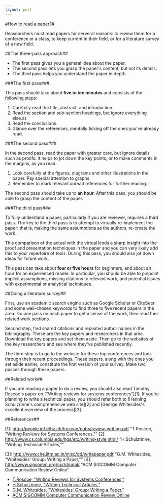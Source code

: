 ```yaml
---
layout: post
---
```

#How to read a paper?#

Reasearchers must read papers for serveral reasons: to review them for a conference or a class, to keep current in their field, or for a literature survey of a new field.

##The three-pass approach##

- The first pass gives you a general idea about the paper.
- The second pass lets you grasp the paper's content, but not its details.
- The third pass helps you understand the paper in depth.

###The first pass###

This pass should take about **five to ten minutes** and consists of the following steps:

1. Carefully read the title, abstract, and introduction.
2. Read the section and sub-section headings, but ignore everything else.ss
3. Read the conclusions.
4. Glance over the references, mentally ticking off the ones you've already read.

###The second pass###

In the second pass, read the paper with greater care, but ignore details such as proofs. It helps to jot down the key points, or to make comments in the margins, as you read.

1. Look carefully at the figures, diagrams and other illustrations in the paper. Pay special attention to graphs.
2. Remember to mark relevant unread references for further reading.

The second pass should take up to **an hour**. After this pass, you should be able to grasp the content of the paper.

###The third pass###

To fully understand a paper, particularly if you are reviewer, requires a third pass. The key to the third pass is to attempt to virtually re-implement the paper: that is, making the same assumptions as the authors, re-create the work.

This comparison of the actual with the virtual lends a sharp insight into the proof and presentation techniques in the paper and you can very likely add this to your repertoire of tools. During this pass, you should also jot down ideas for future work.

This pass can take about **four or five hours** for beginners, and about an hour for an experienced reader. In particular, you should be able to pinpoint implicit assumptions, missing citations to relevant work, and potential issues with experimental or analytical techniques.

##Doing a literature survey##

First, use an academic search engine such as Google Scholar or CiteSeer and some well-chosen keywords to find three to five recent papers in the area. Do one pass on each paper to get a sense of the work, then read their related work sections.

Second step, find shared citations and repeated author names in the bibliography. These are the key papers and researchers in that area. Download the key papers and set them aside. Then go to the websites of the key researchers and see where they've published recently.

The third step is to go to the website for these top conferences and look through their recent proceedings. These papers, along with the ones you set aside earlier, constitute the first version of your survey. Make two passes through these papers.

##Related work##

If you are reading a paper to do a review, you should also read Timothy Roscoe's paper on ["Writing reviews for systems conferences"][1]. If you're planning to write a technical paper, you should refer both to [Henning Schulzrinne's comprehensive web site][2] and [George Whitesides's excellent overview of the process][3].


##References##

[1]: http://people.inf.ethz.ch/troscoe/pubs/review-writing.pdf "T.Roscoe, "Writing Reviews for Systems Conferences,""
[2]: http://www.cs.columbia.edu/hgs/etc/writing-style.html/ "H.Schulzrinne, "Writing Technical Articles,""

[3]: http://www.che.iitm.ac.in/misc/dd/writepaper.pdf "G.M. Whitesides, "Whitesides' Group: Writing a Paper,""
[4]: http://www.sigcomm.org/ccr/drupal/ "ACM SIGCOMM Computer Communication Review Online"

- [T.Roscoe, "Writing Reviews for Systems Conferences,"](http://people.inf.ethz.ch/troscoe/pubs/review-writing.pdf)
- [H.Schulzrinne, "Writing Technical Articles,"](http://www.cs.columbia.edu/hgs/etc/writing-style.html/)
- [G.M. Whitesides, "Whitesides' Group: Writing a Paper,"](http://www.che.iitm.ac.in/misc/dd/writepaper.pdf)
- [ACM SIGCOMM Computer Communication Review Online](http://www.sigcomm.org/ccr/drupal/)

